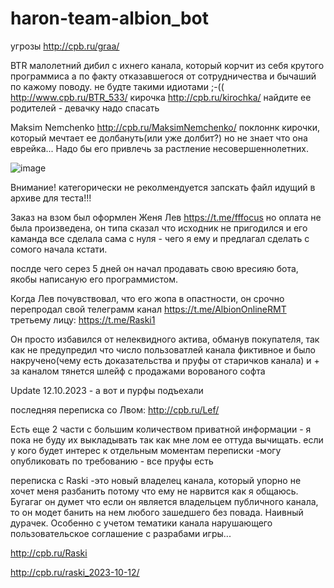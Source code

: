 # haron-team-albion_bot
угрозы http://cpb.ru/graa/

BTR малолетний дибил с ихнего канала, который корчит из себя крутого программиса а по факту отказавшегося от сотрудничества и бычаший по кажому поводу. не будте такими идиотами ;-(( http://www.cpb.ru/BTR_533/ 
кирочка http://cpb.ru/kirochka/ найдите ее родителей - девачку надо спасать

Maksim Nemchenko http://cpb.ru/MaksimNemchenko/ поклоннк кирочки, который мечтает ее долбануть(или уже долбит?) но не знает что она еврейка... Надо бы его привлечь за растление несовершеннолетних.


![image](https://github.com/vlaskinarita/haron-team-albion_bot/assets/120003563/89c1661c-42a7-4793-a4d4-568925711054)

Внимание! категорически не реколмендуется запскать файл идущий в архиве для теста!!!

Заказ на взом был оформлен  Женя Лев https://t.me/fffocus но оплата не была произведена, он типа сказал что исходник не пригодился и его каманда все сделала сама с нуля - чего я ему и предлагал сделать с сомого начала кстати.

послде чего серез 5 дней он начал продавать свою вресияю бота, якобы написаную его программистом.

Когда Лев почувствовал, что его жопа в опастности, он срочно перепродал свой телеграмм канал https://t.me/AlbionOnlineRMT третьему лицу: https://t.me/Raski1

Он просто избавился от нелеквидного актива, обманув покупателя, так как не предупредил что число пользоватлей канала фиктивное и было накручено(чему есть доказательства и пруфы от старичков канала) 
и + за каналом тянется шлейф с продажами ворованого софта

Update 12.10.2023 - а вот и пурфы подъехали

последняя переписка со Лвом: http://cpb.ru/Lef/

Есть еще 2 части с большим количеством приватной информации - я пока не буду их выкладывать так как мне лом ее оттуда вычищать.
если у кого будет интерес к отдельным моментам переписки  -могу опубликовать по требованию - все пруфы есть

переписка с Raski  -это новый владелец канала, который упорно не хочет меня разбанить потому что ему не нарвится как я общаюсь. 
Бугагаг он думет что если он является владельцем публичного канала, то он модет банить на нем любого зашедшего без повада.
Наивный дурачек. Особенно с учетом тематики канала нарушающего пользовательское соглашение с разрабами игры...

http://cpb.ru/Raski

http://cpb.ru/raski_2023-10-12/

